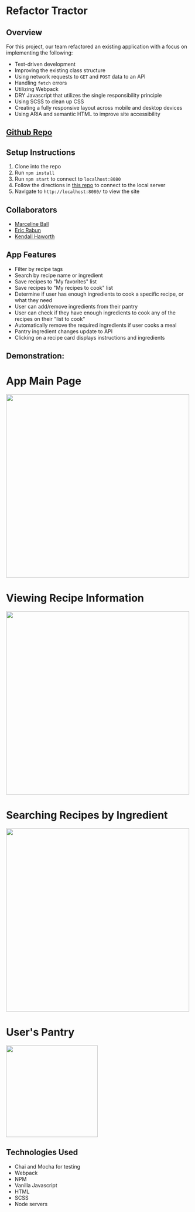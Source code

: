 # Refactor Tractor

## Overview

For this project, our team refactored an existing application with a focus on implementing the following:
- Test-driven development
- Improving the existing class structure
- Using network requests to `GET` and `POST` data to an API
- Handling `fetch` errors
- Utilizing Webpack
- DRY Javascript that utilizes the single responsibility principle
- Using SCSS to clean up CSS
- Creating a fully responsive layout across mobile and desktop devices
- Using ARIA and semantic HTML to improve site accessibility

## [Github Repo](https://github.com/kendallha/refactor-tractor)

## Setup Instructions

1. Clone into the repo
2. Run `npm install`
3. Run `npm start` to connect to `localhost:8080`
4. Follow the directions in [this repo](https://github.com/turingschool-examples/whats-cookin-api) to connect to the local server
5. Navigate to `http://localhost:8080/` to view the site

## Collaborators

- [Marceline Ball](https://github.com/MarcelineBall)
- [Eric Rabun](https://github.com/errabun)
- [Kendall Haworth](https://github.com/kendallha)

## App Features

- Filter by recipe tags
- Search by recipe name or ingredient
- Save recipes to "My favorites" list
- Save recipes to "My recipes to cook" list
- Determine if user has enough ingredients to cook a specific recipe, or what they need
- User can add/remove ingredients from their pantry
- User can check if they have enough ingredients to cook any of the recipes on their "list to cook"
- Automatically remove the required ingredients if user cooks a meal
- Pantry ingredient changes update to API
- Clicking on a recipe card displays instructions and ingredients

## Demonstration:

# App Main Page

<img src="https://user-images.githubusercontent.com/25498241/115470031-86bec300-a1ea-11eb-922f-66b4e56693d8.png" width="500">

# Viewing Recipe Information

<img src="https://user-images.githubusercontent.com/25498241/115470270-e917c380-a1ea-11eb-937d-df0aa34e52d5.png" width="500">

# Searching Recipes by Ingredient

<img src="https://user-images.githubusercontent.com/25498241/115470162-bcfc4280-a1ea-11eb-877a-fdcd8d38b682.png" width="500">

# User's Pantry

<img src="https://user-images.githubusercontent.com/25498241/115470103-a6ee8200-a1ea-11eb-8d40-a68ec6168f18.png" height="250">

## Technologies Used

- Chai and Mocha for testing
- Webpack
- NPM
- Vanilla Javascript
- HTML
- SCSS
- Node servers





